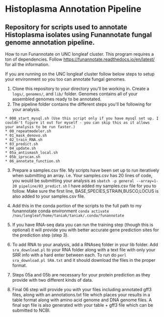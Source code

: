 # Histoplasma Annotation Pipeline

## Repository for scripts used to annotate Histoplasma isolates using Funannotate fungal genome annotation pipeline.

How to run Funannotate on UNC longleaf cluster.
This program requires a ton of dependencies. Follow https://funannotate.readthedocs.io/en/latest/ for all the information.

If you are running on the UNC longleaf cluster follow below steps to setup your environment so you too can annotate fungal genomes.

1. Clone this repository to your directory you'll be working in. Create a `logs/`, `genomes/`, and `lib/` folder. Genomes contains all of your assembled genomes ready to be annotated.
2. The pipeline folder contains the different steps you'll be following for your analysis.

```
* 000_start_mysql.sh (Use this script only if you have mysql set up. I couldn't figure it out for myself - you can skip this as it allows your analysis to be run faster.)
* 00_repeatmodeler.sh 
* 01_mask_denovo.sh
* 02_train_RNA.sh
* 03_predict.sh
* 04_update.sh
* 05a_antismash_local.sh
* 05b_iprscan.sh
* 06_annotate_function.sh
```

3. Prepare a samples.csv file. My scripts have been set up to run iteratively when submitting an array.
i.e. Your samples.csv has 20 lines of code, you would be submitting your analysis as ` sbatch -p general --array=1-20 pipeline/03_predict.sh `
I have added my samples.csv file for you to follow. Make sure the first line, BASE,SPECIES,STRAIN,BUSCO,LOCUS is also added to your samples.csv file.

4. Add this in the conda portion of the scripts to the full path to my funannotate conda environment `conda activate /nas/longleaf/home/taniak/taniak/.conda/funannotate`
5. If you have RNA-seq data you can run the training step (though this is optional) it will provide you with better accurate gene prediction sites for the prediction step (step 3).
6. To add RNA to your analysis, add a RNAseq folder in your lib folder. Add `sra_download.pl` to your RNA folder along with a text file with only your SRR info with a hard enter between each. To run do `perl sra_download.pl SRA.txt` and it should download the files in the proper format.
7. Steps 05a and 05b are necessary for your protein prediction as they provide with two different kinds of data.
8. Final 06 step will provide you with your files including annotated gff3 files, along with an annotations.txt file which places your results in a table format along with amino acid genome and DNA genome files. A final sqn file is also generated with your table + gff3 file which can be submitted to NCBI.

